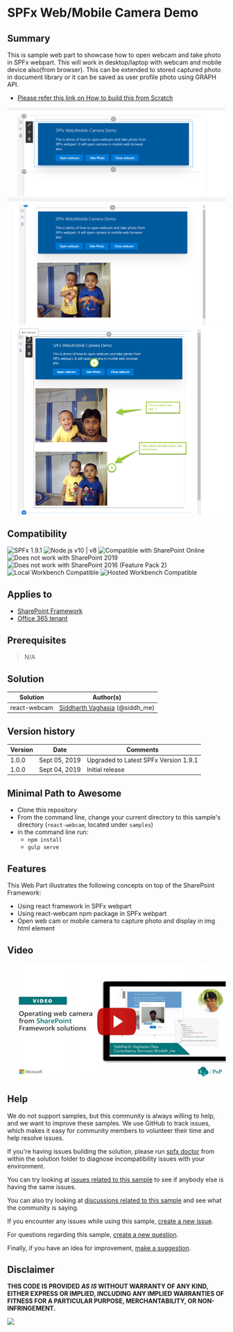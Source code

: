 # SPFx Web/Mobile Camera Demo

## Summary

This is sample web part to showcase how to open webcam and take photo in SPFx webpart. This will work in desktop/laptop with webcam and mobile device also(from browser). This can be extended to stored captured photo in document library or it can be saved as user profile photo using GRAPH API.

* [Please refer this link on How to build this from Scratch](https://www.c-sharpcorner.com/article/how-to-open-webmobile-camera-and-take-photo-from-spfx-webpart/)

![Options Available](./assets/3.png?raw=true "Options Available")
![Opening webcam](./assets/4.png?raw=true "Opening webcam")
![Taking photo](./assets/5.png?raw=true "Taking photo")

## Compatibility

![SPFx 1.9.1](https://img.shields.io/badge/SPFx-1.9.1-green.svg) 
![Node.js v10 | v8](https://img.shields.io/badge/Node.js-v10%20%7C%20v8-green.svg) 
![Compatible with SharePoint Online](https://img.shields.io/badge/SharePoint%20Online-Compatible-green.svg)
![Does not work with SharePoint 2019](https://img.shields.io/badge/SharePoint%20Server%202019-Incompatible-red.svg "SharePoint Server 2019 requires SPFx 1.4.1 or lower")
![Does not work with SharePoint 2016 (Feature Pack 2)](https://img.shields.io/badge/SharePoint%20Server%202016%20(Feature%20Pack%202)-Incompatible-red.svg "SharePoint Server 2016 Feature Pack 2 requires SPFx 1.1")
![Local Workbench Compatible](https://img.shields.io/badge/Local%20Workbench-Compatible-green.svg)
![Hosted Workbench Compatible](https://img.shields.io/badge/Hosted%20Workbench-Compatible-green.svg)

## Applies to

* [SharePoint Framework](https://docs.microsoft.com/sharepoint/dev/spfx/sharepoint-framework-overview)
* [Office 365 tenant](https://docs.microsoft.com/sharepoint/dev/spfx/set-up-your-developer-tenant)


## Prerequisites

> N/A

## Solution

Solution|Author(s)
--------|---------
react-webcam | [Siddharth Vaghasia](https://github.com/siddharth-vaghasia) (@siddh_me)

## Version history

Version|Date|Comments
-------|----|--------
1.0.0|Sept 05, 2019|Upgraded to Latest SPFx Version 1.9.1
1.0.0|Sept 04, 2019|Initial release

## Minimal Path to Awesome

* Clone this repository
* From the command line, change your current directory to this sample's directory (`react-webcam`, located under `samples`)
* in the command line run:
  * `npm install`
  * `gulp serve`


## Features

This Web Part illustrates the following concepts on top of the SharePoint Framework:

* Using react framework in SPFx webpart
* Using react-webcam npm package in SPFx webpart
* Open web cam or mobile camera to capture photo and display in img html element

## Video

[![Operating web camera from SharePoint Framework solutions](./assets/video-thumbnail.jpg)](https://www.youtube.com/watch?v=YIaCEkjCTKc "Operating web camera from SharePoint Framework solutions")


## Help

We do not support samples, but this community is always willing to help, and we want to improve these samples. We use GitHub to track issues, which makes it easy for  community members to volunteer their time and help resolve issues.

If you're having issues building the solution, please run [spfx doctor](https://pnp.github.io/cli-microsoft365/cmd/spfx/spfx-doctor/) from within the solution folder to diagnose incompatibility issues with your environment.

You can try looking at [issues related to this sample](https://github.com/pnp/sp-dev-fx-webparts/issues?q=label%3A%22sample%3A%20react-webcam") to see if anybody else is having the same issues.

You can also try looking at [discussions related to this sample](https://github.com/pnp/sp-dev-fx-webparts/discussions?discussions_q=react-webcam) and see what the community is saying.

If you encounter any issues while using this sample, [create a new issue](https://github.com/pnp/sp-dev-fx-webparts/issues/new?assignees=&labels=Needs%3A+Triage+%3Amag%3A%2Ctype%3Abug-suspected%2Csample%3A%20react-webcam&template=bug-report.yml&sample=react-webcam&authors=@siddharth-vaghasia&title=react-webcam%20-%20).

For questions regarding this sample, [create a new question](https://github.com/pnp/sp-dev-fx-webparts/issues/new?assignees=&labels=Needs%3A+Triage+%3Amag%3A%2Ctype%3Aquestion%2Csample%3A%20react-webcam&template=question.yml&sample=react-webcam&authors=@siddharth-vaghasia&title=react-webcam%20-%20).

Finally, if you have an idea for improvement, [make a suggestion](https://github.com/pnp/sp-dev-fx-webparts/issues/new?assignees=&labels=Needs%3A+Triage+%3Amag%3A%2Ctype%3Aenhancement%2Csample%3A%20react-webcam&template=question.yml&sample=react-webcam&authors=@siddharth-vaghasia&title=react-webcam%20-%20).

## Disclaimer

**THIS CODE IS PROVIDED *AS IS* WITHOUT WARRANTY OF ANY KIND, EITHER EXPRESS OR IMPLIED, INCLUDING ANY IMPLIED WARRANTIES OF FITNESS FOR A PARTICULAR PURPOSE, MERCHANTABILITY, OR NON-INFRINGEMENT.**



<img src="https://telemetry.sharepointpnp.com/sp-dev-fx-webparts/samples/react-webcam" />
